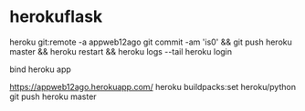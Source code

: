 # herokuflask
heroku git:remote -a appweb12ago
git commit -am 'is0' && git push heroku master && heroku restart && heroku logs --tail
heroku login

bind heroku app


https://appweb12ago.herokuapp.com/
heroku buildpacks:set heroku/python
git push heroku master

 